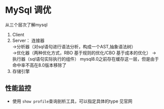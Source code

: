 # MySql 调优
从三个层次了解mysql
1. Client
2. Server： 连接器  
   ->分析器（对sql语句进行语法分析，构成一个AST,抽象语法树）  
   ->优化器（两种优化方式，RBO 基于规则的优化/CBO 基于成本的优化）
   ->执行器（sql语句实际执行的组件）
   mysql8.0之前存在缓存这一层，但是由于命中率不高在8.0版本移除了
3. 存储引擎
## 性能监控
- 使用 `show profile`查询剖析工具，可以指定具体的type
见官网